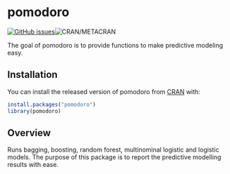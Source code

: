 
<!-- README.md is generated from README.Rmd. Please edit that file -->

# pomodoro

[![GitHub issues](https://img.shields.io/github/issues/seymakalay/pomodoro?style=plastic)](https://github.com/seymakalay/pomodoro/issues)![CRAN/METACRAN](https://img.shields.io/cran/v/pomodoro?style=plastic)

The goal of pomodoro is to provide functions to make predictive modeling
easy.

## Installation

You can install the released version of pomodoro from
[CRAN](https://CRAN.R-project.org) with:

``` r
install.packages("pomodoro")
library(pomodoro)
```

## Overview

Runs bagging, boosting, random forest, multinominal logistic and
logistic models. The purpose of this package is to report the predictive
modelling results with ease.
